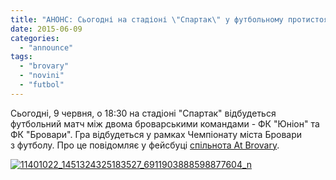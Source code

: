 ```yaml
---
title: "АНОНС: Сьогодні на стадіоні \"Спартак\" у футбольному протистоянні зійдуться ФК \"Юніон\" та ФК \"Бровари\""
date: 2015-06-09
categories: 
  - "announce"
tags: 
  - "brovary"
  - "novini"
  - "futbol"
---
```


Сьогодні, 9 червня, о 18:30 на стадіоні "Спартак" відбудеться футбольний матч між двома броварськими командами - ФК "Юніон" та ФК "Бровари". Гра відбудеться у рамках Чемпіонату міста Бровари з футболу. Про це повідомляє у фейсбуці [спільнота At Brovary](https://www.facebook.com/photo.php?fbid=1451324325183527&set=a.1377080602607900.1073741829.100009179194249&type=1&theater).

[![11401022_1451324325183527_6911903888598877604_n](https://mpz.brovary.org/wp-content/uploads/2015/06/11401022_1451324325183527_6911903888598877604_n.jpg)](https://mpz.brovary.org/wp-content/uploads/2015/06/11401022_1451324325183527_6911903888598877604_n.jpg)
